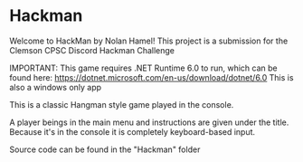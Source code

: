 # Hackman
Welcome to HackMan by Nolan Hamel! This project is a submission for the Clemson CPSC Discord Hackman Challenge

IMPORTANT: This game requires .NET Runtime 6.0 to run, which can be found here: https://dotnet.microsoft.com/en-us/download/dotnet/6.0
This is also a windows only app

This is a classic Hangman style game played in the console.

A player beings in the main menu and instructions are given under the title.
Because it's in the console it is completely keyboard-based input.

Source code can be found in the "Hackman" folder
